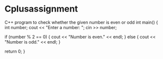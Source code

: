 # Cplusassignment
C++ program to check whether the given number is even or odd
int main() {
  int number;
  cout << "Enter a number: ";
  cin >> number;

  if (number % 2 == 0) {
    cout << "Number is even." << endl;
  } else {
    cout << "Number is odd." << endl;
  }

  return 0;
}
